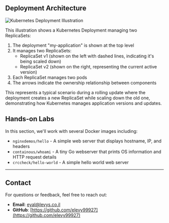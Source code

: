 
## Deployment Architecture

![Kubernetes Deployment Illustration](./images/kubernetes-deployment.svg)

This illustration shows a Kubernetes Deployment managing two ReplicaSets:

1. The deployment "my-application" is shown at the top level
2. It manages two ReplicaSets:
   - ReplicaSet v1 (shown on the left with dashed lines, indicating it's being scaled down)
   - ReplicaSet v2 (shown on the right, representing the current active version)
3. Each ReplicaSet manages two pods
4. The arrows indicate the ownership relationship between components

This represents a typical scenario during a rolling update where the deployment creates a new ReplicaSet while scaling down the old one, demonstrating how Kubernetes manages application versions and updates.

## Hands-on Labs

In this section, we'll work with several Docker images including:

- `nginxdemos/hello` - A simple web server that displays hostname, IP, and headers
- `containous/whoami` - A tiny Go webserver that prints OS information and HTTP request details
- `crccheck/hello-world` - A simple hello world web server

---
## **Contact**
For questions or feedback, feel free to reach out:
- **Email**: eyal@levys.co.il
- **GitHub**: [https://github.com/elevy99927](https://github.com/elevy99927)

